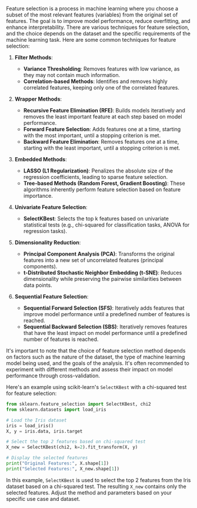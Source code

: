 Feature selection is a process in machine learning where you choose a subset of the most relevant features (variables) from the original set of features. The goal is to improve model performance, reduce overfitting, and enhance interpretability. There are various techniques for feature selection, and the choice depends on the dataset and the specific requirements of the machine learning task. Here are some common techniques for feature selection:

1. **Filter Methods**:
   - **Variance Thresholding**: Removes features with low variance, as they may not contain much information.
   - **Correlation-based Methods**: Identifies and removes highly correlated features, keeping only one of the correlated features.

2. **Wrapper Methods**:
   - **Recursive Feature Elimination (RFE)**: Builds models iteratively and removes the least important feature at each step based on model performance.
   - **Forward Feature Selection**: Adds features one at a time, starting with the most important, until a stopping criterion is met.
   - **Backward Feature Elimination**: Removes features one at a time, starting with the least important, until a stopping criterion is met.

3. **Embedded Methods**:
   - **LASSO (L1 Regularization)**: Penalizes the absolute size of the regression coefficients, leading to sparse feature selection.
   - **Tree-based Methods (Random Forest, Gradient Boosting)**: These algorithms inherently perform feature selection based on feature importance.

4. **Univariate Feature Selection**:
   - **SelectKBest**: Selects the top k features based on univariate statistical tests (e.g., chi-squared for classification tasks, ANOVA for regression tasks).

5. **Dimensionality Reduction**:
   - **Principal Component Analysis (PCA)**: Transforms the original features into a new set of uncorrelated features (principal components).
   - **t-Distributed Stochastic Neighbor Embedding (t-SNE)**: Reduces dimensionality while preserving the pairwise similarities between data points.

6. **Sequential Feature Selection**:
   - **Sequential Forward Selection (SFS)**: Iteratively adds features that improve model performance until a predefined number of features is reached.
   - **Sequential Backward Selection (SBS)**: Iteratively removes features that have the least impact on model performance until a predefined number of features is reached.

It's important to note that the choice of feature selection method depends on factors such as the nature of the dataset, the type of machine learning model being used, and the goals of the analysis. It's often recommended to experiment with different methods and assess their impact on model performance through cross-validation.

Here's an example using scikit-learn's `SelectKBest` with a chi-squared test for feature selection:

```python
from sklearn.feature_selection import SelectKBest, chi2
from sklearn.datasets import load_iris

# Load the Iris dataset
iris = load_iris()
X, y = iris.data, iris.target

# Select the top 2 features based on chi-squared test
X_new = SelectKBest(chi2, k=2).fit_transform(X, y)

# Display the selected features
print("Original Features:", X.shape[1])
print("Selected Features:", X_new.shape[1])
```

In this example, `SelectKBest` is used to select the top 2 features from the Iris dataset based on a chi-squared test. The resulting `X_new` contains only the selected features. Adjust the method and parameters based on your specific use case and dataset.